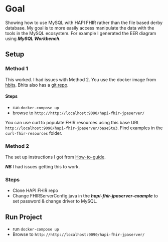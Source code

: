 # Goal
Showing how to use MySQL with HAPI FHIR rather than the file based derby database. My goal is to more easily access manipulate the data with the tools in the MySQL ecosystem. For example I generated the EER diagram using __*MySQL Workbench*__.

## Setup 
### Method 1

This worked. I had issues with Method 2. You use the docker image from [hbits](https://hub.docker.com/r/bhits/hapi-fhir-jpaserver/). Bhits also has a [git repo](https://github.com/bhits-dev/hapi-fhir).

#### Steps
* run `docker-compose up`
* browse to `http://http://localhost:9090/hapi-fhir-jpaserver/`

You can use curl to populate FHIR resources using this base URL `http://localhost:9090/hapi-fhir-jpaserver/baseStu3`. Find examples in the `curl-fhir-resources` folder.

### Method 2
The set up instructions I got from [How-to-guide](https://www.openhealthhub.org/t/howto-build-a-health-database-and-fhir-api-server-in-15-mins-using-open-source/155).

__*NB*__ I had issues getting this to work.

### Steps
* Clone HAPI FHIR repo
* Change FHIRServerConfig.java in the __*hapi-fhir-jpaserver-example*__ to set password & change driver to MySQL.

## Run Project
* run `docker-compose up`
* Browse to `http://http://localhost:9090/hapi-fhir-jpaserver/`

